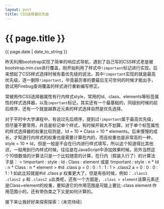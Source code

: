 ```yaml
---
layout: post
title: CSS选择器优先级
---
```


{{ page.title }}
================
<p class="meta">{{ page.date | date_to_string }}</p>

昨天利用bootstrap实现了简单的响应式导航，遇到了自己写的CSS样式老是被bootstrap.min.css进行覆盖，刚开始利用了样式中`!important`标记进行实现，后来想起了CSS样式选择时候有着优先级的说法，其中`!important`实现的就是最高优先级，逐一删除`!important`，毕竟最厉害的要最后无可奈何的时候才能出手，尝试用Firebug查询覆盖的样式进行重新编写修正。

常被用作CSS选择器属性有行内样式style，常用的Id、class、elements等标签属性的样式选择器，以及`important`标记，其实还有一个最基础的，同级别时候的前后顺序，还有一个就是越靠近元素的样式选择自然是优先选择。

对于平时中大学课程中，有说过先后顺序，提到过`!important`属于最高优先级，但尽量不要常用，并且是标记单个样式，有时候开销大不划算。对于单个标签属性的样式选择器的权重比较则是，Id = 10 * Class = 10 * elements。后来慢慢的成长，才知道行内样式的权重也是需要计算在内的，而且权重也是非常高的一种，style = 10 * Id，但是一般是不会在行内进行样式填写，所以这个知道得比其他迟，一般用到行内样式时候，往往是在JavaScript中添加效果时候。另外当然这个10倍数值的计算法只是一个比较随意的计算，在行内（假装入行了）的计算法子是：
	> !important : style : Id : Class : element 或是 !important : style : n * Id : n * Class : n * element
	> #id .class p = 0 : 0 : 1 : 1 : 1
	> .class2 a = 0 : 0 : 0 : 1 : 1
如此比较就是#id .class p 权重更大了，但是有些时候，例如：`.class1 .class2 p` 和 `.class2 p`此类呢，还有一个方面是，`.class > element`该算元素还是Class+element的权重，要知道它的作用范围是可能上要比·.class element·作用范围小的，还有带伪类之下又是如何计算的。

接下来让我好好来探索探索：（未完待续）















